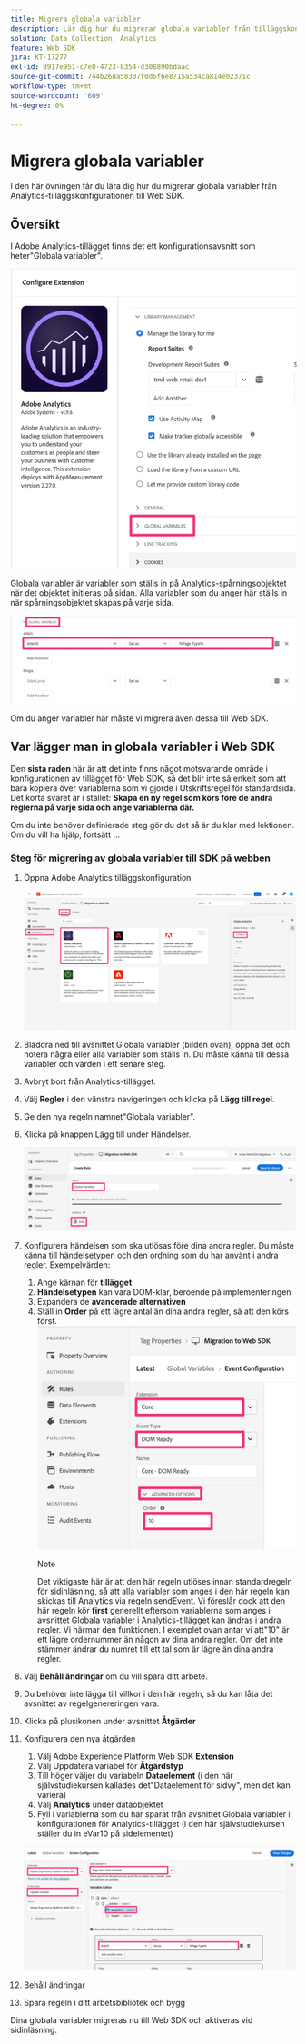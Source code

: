 ```yaml
---
title: Migrera globala variabler
description: Lär dig hur du migrerar globala variabler från tilläggskonfigurationen för Analytics till Web SDK
solution: Data Collection, Analytics
feature: Web SDK
jira: KT-17277
exl-id: 0917e951-c7e0-4723-8354-d308890bdaac
source-git-commit: 744b26da58307f0d6f6e8715a534ca814e02371c
workflow-type: tm+mt
source-wordcount: '609'
ht-degree: 0%

---
```


# Migrera globala variabler

I den här övningen får du lära dig hur du migrerar globala variabler från Analytics-tilläggskonfigurationen till Web SDK.

## Översikt

I Adobe Analytics-tillägget finns det ett konfigurationsavsnitt som heter&quot;Globala variabler&quot;.

![Etikett för globala variabler](assets/analytics-global-variables-label.jpg)

Globala variabler är variabler som ställs in på Analytics-spårningsobjektet när det objektet initieras på sidan. Alla variabler som du anger här ställs in när spårningsobjektet skapas på varje sida.

![Global variabeluppsättning](assets/analytics-set-global-variables.jpg)

Om du anger variabler här måste vi migrera även dessa till Web SDK.

## Var lägger man in globala variabler i Web SDK

Den **sista raden** här är att det inte finns något motsvarande område i konfigurationen av tillägget för Web SDK, så det blir inte så enkelt som att bara kopiera över variablerna som vi gjorde i Utskriftsregel för standardsida.
Det korta svaret är i stället: **Skapa en ny regel som körs före de andra reglerna på varje sida och ange variablerna där.**

Om du inte behöver definierade steg gör du det så är du klar med lektionen. Om du vill ha hjälp, fortsätt ...

### Steg för migrering av globala variabler till SDK på webben

1. Öppna Adobe Analytics tilläggskonfiguration

   ![En tilläggskonfiguration](assets/configure-analytics-extension.jpg)

1. Bläddra ned till avsnittet Globala variabler (bilden ovan), öppna det och notera några eller alla variabler som ställs in. Du måste känna till dessa variabler och värden i ett senare steg.
1. Avbryt bort från Analytics-tillägget.
1. Välj **Regler** i den vänstra navigeringen och klicka på **Lägg till regel**.
1. Ge den nya regeln namnet&quot;Globala variabler&quot;.
1. Klicka på knappen Lägg till under Händelser.

   ![Global variabelregel 1](assets/global-variable-rule-1.jpg)

1. Konfigurera händelsen som ska utlösas före dina andra regler. Du måste känna till händelsetypen och den ordning som du har använt i andra regler. Exempelvärden:
   1. Ange kärnan för **tillägget**
   1. **Händelsetypen** kan vara DOM-klar, beroende på implementeringen
   1. Expandera de **avancerade alternativen**
   1. Ställ in **Order** på ett lägre antal än dina andra regler, så att den körs först.
      ![Konfigurera global variabelhändelse](assets/configure-global-variable-event.jpg)
      >[!NOTE]
      >
      >Det viktigaste här är att den här regeln utlöses innan standardregeln för sidinläsning, så att alla variabler som anges i den här regeln kan skickas till Analytics via regeln sendEvent. Vi föreslår dock att den här regeln kör **first** generellt eftersom variablerna som anges i avsnittet Globala variabler i Analytics-tillägget kan ändras i andra regler. Vi härmar den funktionen. I exemplet ovan antar vi att&quot;10&quot; är ett lägre ordernummer än någon av dina andra regler. Om det inte stämmer ändrar du numret till ett tal som är lägre än dina andra regler.
1. Välj **Behåll ändringar** om du vill spara ditt arbete.
1. Du behöver inte lägga till villkor i den här regeln, så du kan låta det avsnittet av regelgenereringen vara.
1. Klicka på plusikonen under avsnittet **Åtgärder**
1. Konfigurera den nya åtgärden
   1. Välj Adobe Experience Platform Web SDK **Extension**
   1. Välj Uppdatera variabel för **Åtgärdstyp**
   1. Till höger väljer du variabeln **Dataelement** (i den här självstudiekursen kallades det&quot;Dataelement för sidvy&quot;, men det kan variera)
   1. Välj **Analytics** under dataobjektet
   1. Fyll i variablerna som du har sparat från avsnittet Globala variabler i konfigurationen för Analytics-tillägget (i den här självstudiekursen ställer du in eVar10 på sidelementet)

   ![websdk-global-variables-action](assets/websdk-global-variables-action.jpg)

1. Behåll ändringar
1. Spara regeln i ditt arbetsbibliotek och bygg

Dina globala variabler migreras nu till Web SDK och aktiveras vid sidinläsning.
